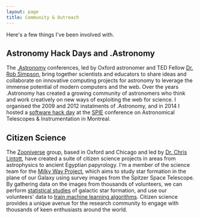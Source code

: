 ```yaml
---
layout: page
title: Community & Outreach
---
```


Here's a few things I've been involved with.

## Astronomy Hack Days and .Astronomy

The [.Astronomy](http://www.dotastronomy.com) conferences, led by Oxford astronomer and TED Fellow [Dr. Rob Simpson](http://www.twitter.com/orbitingfrog), bring together scientists and educators to share ideas and collaborate on innovative computing projects for astronomy to leverage the immense potential of modern computers and the web. Over the years .Astronomy has created a growing community of astronomers who think and work creatively on new ways of exploiting the web for science. I organised the 2009 and 2012 instalments of .Astronomy, and in 2014 I hosted a [software hack day](http://arxiv.org/abs/1408.1278) at the [SPIE](http://www.spie.org) conference on Astronomical Telescopes & Instrumentation in Montreal.

## Citizen Science

The [Zooniverse](http://www.zooniverse.org) group, based in Oxford and Chicago and led by [Dr. Chris Lintott](http://en.wikipedia.org/wiki/Chris_Lintott), have created a suite of citizen science projects in areas from astrophysics to ancient Egyptian papyrology. I'm a member of the science team for the [Milky Way Project](http://www.milkywayproject.org), which aims to study star formation in the plane of our Galaxy using survey images from the Spitzer Space Telescope. By gathering data on the images from thousands of volunteers, we can perform [statistical studies](http://arxiv.org/abs/1203.5486) of galactic star formation, and use our volunteers' data to [train machine learning algorithms](http://arxiv.org/abs/1406.2692). Citizen science provides a unique avenue for the research community to engage with thousands of keen enthusiasts around the world.

